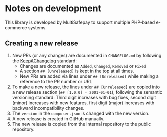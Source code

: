 # Notes on development
This library is developed by MultiSafepay to support multiple PHP-based e-commerce systems.

## Creating a new release
1) New PRs (or any changes) are documented in `CHANGELOG.md` by following the [KeepAChangelog](https://keepachangelog.com/en/1.0.0/) standard:
    - Changes are documented as `Added`, `Changed`, `Removed` or `Fixed`
    - A section `## [Unreleased]` is kept in the top at all times.
    - New PRs are added via lines under `## [Unreleased]` while making a reference to the PR number or URL
2) To make a new release, the lines under `## [Unreleased]` are copied into a new release section (`## [1.0.0] - 2001-01-01`), following the semantic versioning standard: Third digit increases with bug fixes, second digit (minor) increases with new features, first digit (major) increases with backward incompatibility changes.
3) The `version` in the `composer.json` is changed with the new version.
4) A new release is created in GitHub manually.
5) The new release is copied from the internal repository to the public repository.
